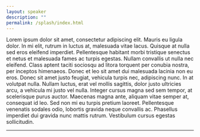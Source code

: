 ```yaml
---
layout: speaker
description: ""
permalink: /splash/index.html
---
```


Lorem ipsum dolor sit amet, consectetur adipiscing elit. Mauris eu ligula dolor. In mi elit, rutrum in luctus at, malesuada vitae lacus. Quisque at nulla sed eros eleifend imperdiet. Pellentesque habitant morbi tristique senectus et netus et malesuada fames ac turpis egestas. Nullam convallis ut nulla nec eleifend. Class aptent taciti sociosqu ad litora torquent per conubia nostra, per inceptos himenaeos. Donec et leo sit amet dui malesuada lacinia non eu eros. Donec sit amet justo feugiat, vehicula turpis nec, adipiscing nunc. In at volutpat nulla. Nullam luctus, erat vel mollis sagittis, dolor justo ultricies arcu, a vehicula mi justo vel nulla. Integer cursus magna sed sem tempor, at scelerisque purus auctor. Maecenas magna ante, aliquam vitae semper at, consequat id leo. Sed non mi eu turpis pretium laoreet. Pellentesque venenatis sodales odio, lobortis gravida neque convallis ac. Phasellus imperdiet dui gravida nunc mattis rutrum. Vestibulum cursus egestas sollicitudin.

---
